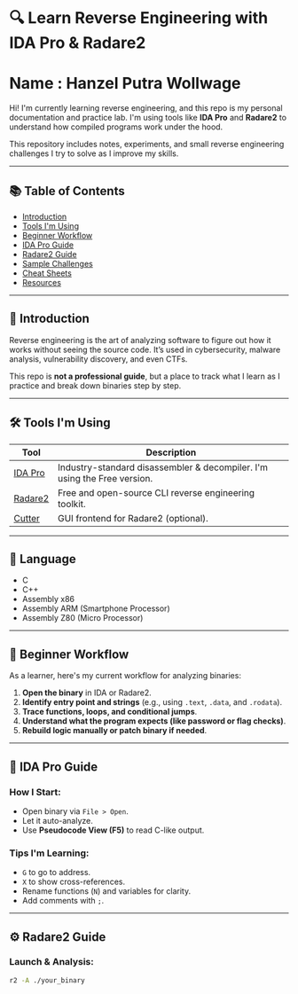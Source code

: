 # 🔍 Learn Reverse Engineering with IDA Pro & Radare2

# Name : Hanzel Putra Wollwage
Hi! I'm currently learning reverse engineering, and this repo is my personal documentation and practice lab. I'm using tools like **IDA Pro** and **Radare2** to understand how compiled programs work under the hood.

This repository includes notes, experiments, and small reverse engineering challenges I try to solve as I improve my skills.

---

## 📚 Table of Contents

- [Introduction](#introduction)
- [Tools I'm Using](#tools-im-using)
- [Beginner Workflow](#beginner-workflow)
- [IDA Pro Guide](#ida-pro-guide)
- [Radare2 Guide](#radare2-guide)
- [Sample Challenges](#sample-challenges)
- [Cheat Sheets](#cheat-sheets)
- [Resources](#resources)

---

## 🧠 Introduction

Reverse engineering is the art of analyzing software to figure out how it works without seeing the source code. It’s used in cybersecurity, malware analysis, vulnerability discovery, and even CTFs.

This repo is **not a professional guide**, but a place to track what I learn as I practice and break down binaries step by step.

---

## 🛠 Tools I'm Using

| Tool     | Description |
|----------|-------------|
| [IDA Pro](https://hex-rays.com) | Industry-standard disassembler & decompiler. I'm using the Free version. |
| [Radare2](https://rada.re/n/) | Free and open-source CLI reverse engineering toolkit. |
| [Cutter](https://cutter.re) | GUI frontend for Radare2 (optional). |

---

## 🧠 Language

- C
- C++
- Assembly x86
- Assembly ARM (Smartphone Processor)
- Assembly Z80 (Micro Processor)

---

## 🧰 Beginner Workflow

As a learner, here's my current workflow for analyzing binaries:

1. **Open the binary** in IDA or Radare2.
2. **Identify entry point and strings** (e.g., using `.text`, `.data`, and `.rodata`).
3. **Trace functions, loops, and conditional jumps**.
4. **Understand what the program expects (like password or flag checks)**.
5. **Rebuild logic manually or patch binary if needed**.

---

## 🧩 IDA Pro Guide

### How I Start:
- Open binary via `File > Open`.
- Let it auto-analyze.
- Use **Pseudocode View (F5)** to read C-like output.

### Tips I'm Learning:
- `G` to go to address.
- `X` to show cross-references.
- Rename functions (`N`) and variables for clarity.
- Add comments with `;`.

---

## ⚙️ Radare2 Guide

### Launch & Analysis:
```bash
r2 -A ./your_binary
